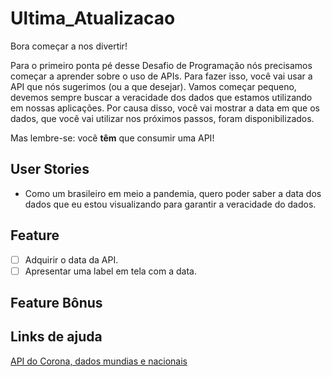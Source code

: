 # Ultima_Atualizacao
Bora começar a nos divertir!

Para o primeiro ponta pé desse Desafio de Programação nós precisamos começar a aprender sobre o uso de APIs. Para fazer isso, você vai usar a API que nós sugerimos (ou a que desejar). Vamos começar pequeno, devemos sempre buscar a veracidade dos dados que estamos utilizando em nossas aplicações. Por causa disso, você vai mostrar a data em que os dados, que você vai utilizar nos próximos passos, foram disponibilizados.

Mas lembre-se: você **têm** que consumir uma API!

## User Stories
* Como um brasileiro em meio a pandemia, quero poder saber a data dos dados que eu estou visualizando para garantir a veracidade do dados.

## Feature
-   [ ] Adquirir o data da API.
-   [ ] Apresentar uma label em tela com a data.

## Feature Bônus

## Links de ajuda
[API do Corona, dados mundias e nacionais](https://github.com/devarthurribeiro/covid19-brazil-api)
